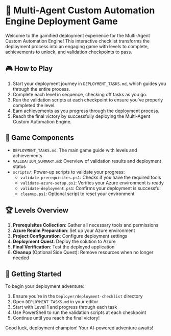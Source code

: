 # 🚀 Multi-Agent Custom Automation Engine Deployment Game

Welcome to the gamified deployment experience for the Multi-Agent Custom Automation Engine! This interactive checklist transforms the deployment process into an engaging game with levels to complete, achievements to unlock, and validation checkpoints to pass.

## 🎮 How to Play

1. Start your deployment journey in `DEPLOYMENT_TASKS.md`, which guides you through the entire process.
2. Complete each level in sequence, checking off tasks as you go.
3. Run the validation scripts at each checkpoint to ensure you've properly completed the level.
4. Earn achievements as you progress through the deployment process.
5. Reach the final victory by successfully deploying the Multi-Agent Custom Automation Engine.

## 📁 Game Components

- `DEPLOYMENT_TASKS.md`: The main game guide with levels and achievements
- `VALIDATION_SUMMARY.md`: Overview of validation results and deployment status
- `scripts/`: Power-up scripts to validate your progress:
  - `validate-prerequisites.ps1`: Checks if you have the required tools
  - `validate-azure-setup.ps1`: Verifies your Azure environment is ready
  - `validate-deployment.ps1`: Confirms your deployment is successful
  - `cleanup.ps1`: Optional script to reset your environment

## 🏆 Levels Overview

1. **Prerequisites Collection**: Gather all necessary tools and permissions
2. **Azure Realm Preparation**: Set up your Azure environment
3. **Project Configuration**: Configure deployment settings
4. **Deployment Quest**: Deploy the solution to Azure
5. **Final Verification**: Test the deployed application
6. **Cleanup** (Optional Side Quest): Remove resources when no longer needed

## 🌟 Getting Started

To begin your deployment adventure:

1. Ensure you're in the `Deployer/deployment-checklist` directory
2. Open `DEPLOYMENT_TASKS.md` in your editor
3. Start with Level 1 and progress through each task
4. Use PowerShell to run the validation scripts at each checkpoint
5. Continue until you reach the final victory!

Good luck, deployment champion! Your AI-powered adventure awaits!
